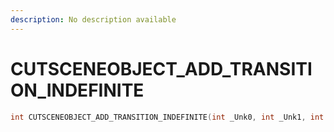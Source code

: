 ```yaml
---
description: No description available 
---
```


# CUTSCENEOBJECT_ADD_TRANSITION_INDEFINITE

```cpp
int CUTSCENEOBJECT_ADD_TRANSITION_INDEFINITE(int _Unk0, int _Unk1, int _Unk2);
```